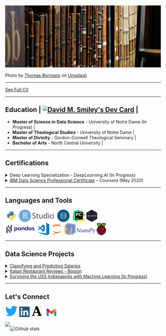 <code><img height="200px" src="assets/thomas-bormans-IHQHXj3jv6E-unsplash.jpg"></code>

<span>Photo by <a href="https://unsplash.com/@thomasbormans?utm_source=unsplash&amp;utm_medium=referral&amp;utm_content=creditCopyText">Thomas Bormans</a> on <a href="https://unsplash.com/s/photos/old-books?utm_source=unsplash&amp;utm_medium=referral&amp;utm_content=creditCopyText">Unsplash</a></span>

___
<a href="https://github.com/dmsmiley/Smiley_CV">See Full CV</a>

___ 
## Education | <a href="https://app.daily.dev/davidmsmiley"><img src="https://api.daily.dev/devcards/d588243259bc4c688fad7e9dc07c9246.png?r=xvb" width="400" alt="David M. Smiley's Dev Card"/></a> |
* **Master of Science in Data Science** - University of Notre Dame (In Progress) |
* **Master of Theological Studies** - University of Notre Dame |
* **Master of Divinity** - Gordon-Conwell Theological Seminary |
* **Bachelor of Arts** - North Central University |
___ 
## Certifications
  <details><summary>
  Deep Learning Specialization - <em>DeepLearning.AI</em> (In Progress)
  </summary></details>
  
  <details><summary>
  <a href="https://coursera.org/share/374bbba40c6456b1f397e0cd05d2fccf">IBM Data Science Professional Certificate</a> – <em>Coursera</em> (May 2020)
  </summary>
  <br>
  <strong>150 Hours of Coursework and Projects</strong>
   <ol>
    <li>What is Data Science?</li>
    <li>Tools for Data Science</li>
    <li>Data Science Methodology</li>
    <li>Python for Data Science and AI</li>
    <li>Databases and SQL for Data Science with Python</li>
    <li>Data Analysis, Visualization, and Machine Learning with Python</li>
    <li><a href="https://github.com/dmsmiley/Italian_Restaurant_Review_Boston">Applied Data Science Capstone</a></li>
  </ol>
  </details>
  
___
## Languages and Tools
<code><img height="40" src="assets/python.png"></code>
<code><img height="40" src="assets/RStudio.png"></code>
<code><img height="40" src="assets/sql.png"></code>
<code><img height="40" src="assets/pycharm.png"></code>
<code><img height="40" src="assets/tidyverse-logo.png"></code>
<br>
<code><img height="40" src="assets/pandas.png"></code>
<code><img height="40" src="assets/visual-studio-code.png"></code>
<code><img height="40" src="assets/jupyter-notebook.png"></code>
<code><img height="40" src="assets/numpy.png"></code>
<code><img height="40" src="assets/raspberry.png"></code>

___
## Data Science Projects
  <details><summary>
  <a href='https://github.com/dmsmiley/Predicting-Salaries'<strong>Classifying and Predicting Salaries</strong></a>
  </summary>
  <br>
  <strong>Skills</strong>
  <ul>
    <li>Comparing classification machine learning algorithms: Logistic Regression, Decision Tree, Naive Bayes, and K-Nearest Neighbors</li>
    <li>Visualizing confusion matrices and AUROC</li>
  </ul>
  <strong>Python Libraries</strong>
  <ul>
    <li>Pandas</li>
    <li>NumPy</li>
    <li>Seaborn</li>
    <li>Scikit-Learn</li>
    <li>MatplotLib</li>
  </details>
  <details><summary>
  <a href='https://github.com/dmsmiley/Italian_Restaurant_Review_Boston'<strong>Italian Restaurant Reviews - Boston</strong></a>
  </summary>
  <br>
  <strong>Skills</strong>
  <ul>
    <li>Scrape restaurant reviews from FourSquare API</li>
    <li>Capture GeoJSON data from Boston Open Data</li>
  </ul>
  <strong>Python Libraries</strong>
  <ul>
    <li>Pandas</li>
    <li>NumPy</li>
    <li>BeautifulSoup</li>
    <li>Folium</li>
    <li>MatplotLib</li>
    <li>GeoPy</li>
  </details>
  <details><summary>
  <a href='https://github.com/dmsmiley/USS_Indianapolis'<strong>Surviving the USS Indianapolis with Machine Learning (In Progress)</strong></a>
  </summary>
  <br>
  <strong>Skills</strong>
  <ul>
    <li>Working with local archivists to collect and clean data</li>
    <li>Training and testing machine learning models</li>
    <li>Using logistic regression to predict survivability</li>
  </ul>
  <strong>Python Libraries</strong>
  <ul>
    <li>Pandas</li>
    <li>NumPy</li>
    <li>MatplotLib</li>
    <li>Seaborn</li>
    <li>Scikit-Learn</li>
  </details>

___
## Let's Connect

<a href="https://twitter.com/davidm_smiley">
  <img align="left" alt="David M. Smiley | Twitter" width="40px" src="assets/twitter-logo.png"/>
</a>
<a href="https://www.linkedin.com/in/david-m-smiley/">
  <img align="left" alt="David M. Smiley | LinkedIn" width="45px" src="assets/linkedin.png"/>
</a>
<a href="https://nd.academia.edu/DavidMSmiley">
  <img align="left" alt="David M. Smiley | Academia.edu" width="35px" src="assets/academia.png"/>
</a>
<a href="mailto:davidmsmiley@gmail.com">
  <img align="left" alt="David M. Smiley | Gmail" width="60px" src="assets/gmail.png"/>
</a>

<br>
<br>
<br>

<a href="https://github.com/dmsmiley/dmsmiley">
  <img align="left" src="https://github-readme-stats.vercel.app/api/top-langs/?username=dmsmiley&hide=java,html&title_color=ffffff&text_color=c9cacc&icon_color=2bbc8a&bg_color=1d1f21" />
</a>

![Github stats](https://github-readme-stats.vercel.app/api?username=dmsmiley&theme=highcontrast&show_icons=true&count_private=true)
